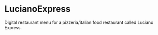 # LucianoExpress
Digital restaurant menu for a pizzeria/italian food restaurant called Luciano Express.
